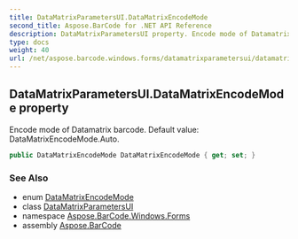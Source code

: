 ```yaml
---
title: DataMatrixParametersUI.DataMatrixEncodeMode
second_title: Aspose.BarCode for .NET API Reference
description: DataMatrixParametersUI property. Encode mode of Datamatrix barcode. Default value DataMatrixEncodeMode.Auto
type: docs
weight: 40
url: /net/aspose.barcode.windows.forms/datamatrixparametersui/datamatrixencodemode/
---
```

## DataMatrixParametersUI.DataMatrixEncodeMode property

Encode mode of Datamatrix barcode. Default value: DataMatrixEncodeMode.Auto.

```csharp
public DataMatrixEncodeMode DataMatrixEncodeMode { get; set; }
```

### See Also

* enum [DataMatrixEncodeMode](../../../aspose.barcode.generation/datamatrixencodemode/)
* class [DataMatrixParametersUI](../)
* namespace [Aspose.BarCode.Windows.Forms](../../../aspose.barcode.windows.forms/)
* assembly [Aspose.BarCode](../../../)


